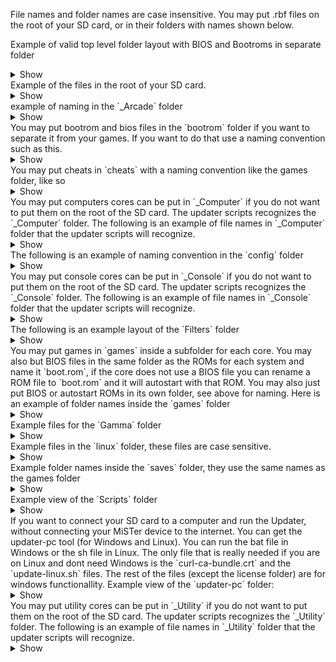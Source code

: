 File names and folder names are case insensitive.
You may put .rbf files on the root of your SD card, or in their folders with names shown below.

Example of valid top level folder layout with BIOS and Bootroms in separate folder
<details><summary>Show</summary>
<p>
```
/media/flash
├── _Arcade
├── bootrom
├── cheats
├── _Computer
├── config
├── _Console
├── Filters
├── games
├── Gamma
├── linux
├── saves
├── Scripts
├── updater-pc
└── _Utility
```
</p>
</details>
Example of the files in the root of your SD card.
<details><summary>Show</summary>
<p>
```
/media/flash
├── menu.jpg
├── menu.rbf
├── MiSTer
└──MiSTer.ini
```
</p>
</details>
example of naming in the `_Arcade` folder
<details><summary>Show</summary>
<p>
```
_Arcade
├── 1942_20190226.rbf
├── 1943_20190509.rbf
├── Alibaba_20180313.rbf
├── Amidar_20180313.rbf
└── Arkanoid_20190227.rbf
```
</p>
</details>
You may put bootrom and bios files in the `bootrom` folder if you want to separate it from your games. If you want to do that use a naming convention such as this.
<details><summary>Show</summary>
<p>
```
bootrom
├── a.1942.rom
├── a.1943.rom
├── a.alibbt.rom
├── a.amidar.rom
├── a.arkanoid.rom
├── C64.rom
├── ColecoVision.rom
├── Genesis.rom
├── jtbiocom.rom
├── jtbtiger.rom
├── jtcom.rom
├── jtf1drm.rom
├── jtgng.rom
├── jtgun.rom
├── jttora.rom
├── jtvulgus.rom
├── MacPlus.rom
├── MegaCD.rom
├── Odyssey2.rom
├── QL.rom
├── SNES.rom
├── Spectrum.rom
├── TGFX16.rom
├── TI-99_4A.rom
├── TSConf.rom
├── Vectrex.rom
└── X68000.rom
```
</p>
</details>
You may put cheats in `cheats` with a naming convention like the games folder, like so
<details><summary>Show</summary>
<p>
```
cheats
├── GameBoy
├── Genesis
├── NES
├── SMS
├── SNES
└── TGFX16
```
</p>
</details>
You may put computers cores can be put in `_Computer` if you do not want to put them on the root of the SD card. The updater scripts recognizes the `_Computer` folder. The following is an example of file names in `_Computer` folder that the updater scripts will recognize.
<details><summary>Show</summary>
<p>
```
_Computer
├── Altair8800_20181113.rbf
├── Amstrad_20190923.rbf
├── ao486_20190927.rbf
├── Apogee_20190927.rbf
├── Apple-I_20190812.rbf
├── Apple-II_20191005.rbf
├── Aquarius_20190927.rbf
├── Archie_20191204.rbf
├── Atari800_20190927.rbf
├── BBCMicro_20190927.rbf
├── BK0011M_20190926.rbf
├── C16_20190924.rbf
├── C64_20190927.rbf
├── ht1080z_20190805.rbf
├── Jupiter_20190927.rbf
├── MacPlus_20190928.rbf
├── minimig_20170626.rbf
├── Minimig_20191204.rbf
├── MSX_20190928.rbf
├── MultiComp_20180629.rbf
├── ORAO_20181230.rbf
├── PDP1_20190101.rbf
├── PET2001_20191117.rbf
├── QL_20190928.rbf
├── SAMCoupe_20190928.rbf
├── SharpMZ_20180926.rbf
├── Specialist_20190926.rbf
├── Ti994a_20191020.rbf
├── TSConf_20190928.rbf
├── Vector-06C_20190926.rbf
├── VIC20_20190927.rbf
├── X68000_20171103.rbf
├── ZX81_20190928.rbf
└── ZX-Spectrum_20191116.rbf
```
</p>
</details>
The following is an example of naming convention in the `config` folder
<details><summary>Show</summary>
<p>
```
config
├── Altair8800_20181113.rbf
├── Amstrad_20190923.rbf
├── ao486_20190927.rbf
├── Apogee_20190927.rbf
├── Apple-I_20190812.rbf
├── Apple-II_20191005.rbf
├── Aquarius_20190927.rbf
├── Archie_20191204.rbf
├── Atari800_20190927.rbf
├── BBCMicro_20190927.rbf
├── BK0011M_20190926.rbf
├── C16_20190924.rbf
├── C64_20190927.rbf
├── ht1080z_20190805.rbf
├── Jupiter_20190927.rbf
├── MacPlus_20190928.rbf
├── minimig_20170626.rbf
├── Minimig_20191204.rbf
├── MSX_20190928.rbf
├── MultiComp_20180629.rbf
├── ORAO_20181230.rbf
├── PDP1_20190101.rbf
├── PET2001_20191117.rbf
├── QL_20190928.rbf
├── SAMCoupe_20190928.rbf
├── SharpMZ_20180926.rbf
├── Specialist_20190926.rbf
├── Ti994a_20191020.rbf
├── TSConf_20190928.rbf
├── Vector-06C_20190926.rbf
├── VIC20_20190927.rbf
├── X68000_20171103.rbf
├── ZX81_20190928.rbf
└── ZX-Spectrum_20191116.rbf
```
</p>
</details>
You may put console cores can be put in `_Console` if you do not want to put them on the root of the SD card. The updater scripts recognizes the `_Console` folder. The following is an example of file names in `_Console` folder that the updater scripts will recognize.
<details><summary>Show</summary>
<p>
```
_Console
├── Astrocade_20190927.rbf
├── Atari2600_20190927.rbf
├── Atari5200_20190927.rbf
├── ColecoVision_20190927.rbf
├── Gameboy_20190929.rbf
├── GBA_20191204.rbf
├── Genesis_20191117.rbf
├── MegaCD_20191205.rbf
├── NeoGeo_20191205.rbf
├── NES_20191117.rbf
├── Odyssey2_20181221.rbf
├── Pong_20191006.rbf
├── SMS_20190928.rbf
├── SNES_20191117.rbf
├── TurboGrafx16_20190928.rbf
└── Vectrex_20190928.rbf
```
</p>
</details>
The following is an example layout of the `Filters` folder
<details><summary>Show</summary>
<p>
```
_Filters
├── Interpolation (Sharp).txt
├── LCD Color (Gameboy Color).txt
├── LCD Effects
├── LCD Monochrome (Gameboy).txt
├── Misc
├── No Interpolation.txt
├── Normal Upscaling
├── Scanlines (Bright)
├── Scanlines (Bright Sharp).txt
├── Scanlines (Bright Soft).txt
├── Scanlines (Sharp).txt
├── Scanlines (Soft).txt
├── Scanlines (Vertical)
├── SNES Interpolation (Sharp).txt
├── SNES Specific
├── Vertical Scanlines (Sharp).txt
└── Vertical Scanlines (Soft).txt
```
</p>
</details>
You may put games in `games` inside a subfolder for each core. You may also but BIOS files in the same folder as the ROMs for each system and name it `boot.rom`, if the core does not use a BIOS file you can rename a ROM file to `boot.rom` and it will autostart with that ROM. You may also just put BIOS or autostart ROMs in its own folder, see above for naming. Here is an example of folder names inside the `games` folder
<details><summary>Show</summary>
<p>
```
games
├── Altair8800
├── Amiga
├── Amstrad
├── ao486
├── APOGEE
├── Apple-I
├── Apple-II
├── AQUARIUS
├── ARCHIE
├── Astrocade
├── ATARI2600
├── ATARI5200
├── ATARI800
├── BBCMicro
├── BK0011M
├── C16
├── C64
├── Coleco
├── Doom
├── GAMEBOY
├── GBA
├── Genesis
├── HT1080Z
├── Jupiter
├── MACPLUS
├── MegaCD
├── MSX
├── MultiComp
├── NeoGeo
├── NES
├── ODYSSEY2
├── ORAO
├── PDP1
├── PET2001
├── QL
├── SAMCOUPE
├── SHARP MZ SERIES
├── SMS
├── SNES
├── Spectrum
├── SPMX
├── TGFX16
├── TI-99_4A
├── TSConf
├── VECTOR06
├── VECTREX
├── VIC20
├── X68000
└── ZX81
```
</p>
</details>
Example files for the `Gamma` folder
<details><summary>Show</summary>
<p>
```
Gamma
├── Poly 2.3.txt
├── Poly 2.4.txt
├── Poly 2.5.txt
├── Poly 2.6.txt
├── Poly 2.7.txt
├── Poly 2.8.txt
├── Poly 2.9.txt
├── Poly 3.0.txt
├── Poly_Gamma
└── Pure_Gamma
```
</p>
</details>
Example files in the `linux` folder, these files are case sensitive. 
<details><summary>Show</summary>
<p>
```
linux
├── bluetooth
├── linux.img
├── MidiLink.INI
├── mt32-rom-data
├── ppp_options
├── _samba.sh
├── soundfonts
├── uboot.img
├── unrar-nonfree
├── updateboot
├── _wpa_supplicant.conf
├── wpa_supplicant.conf
└── zImage_dtb
```
</p>
</details>
Example folder names inside the `saves` folder, they use the same names as the games folder
<details><summary>Show</summary>
<p>
```
saves
├── GBA
├── Genesis
├── NES
├── SMS
└── SNES
```
</p>
</details>
Example view of the `Scripts` folder
<details><summary>Show</summary>
<p>
```
Scripts
├── bluetooth_pair.sh
├── build_mame_roms.sh
├── change_ini_properties.sh.inc
├── change_ini_property.sh.inc
├── cifs_mount.sh
├── cifs_umount.sh
├── core_manager.sh
├── firewall_off.sh
├── firewall_on.sh
├── ftp_off.sh
├── ftp_on.sh
├── gdrive_config_download.sh
├── gdrive_config_upload.sh
├── gdrive_saves_download.sh
├── gdrive_saves_upload.sh
├── gdrive.sh.inc
├── ini_settings.sh
├── mac_address_change.sh
├── rclone_config_download.sh
├── rclone_config_upload.sh
├── rclone_saves_download.sh
├── rclone_saves_upload.sh
├── rclone.sh.inc
├── reboot.sh
├── rtc.sh
├── samba_off.sh
├── samba_on.sh
├── security_fixes.sh
├── soundfont_install.sh
├── ssh_off.sh
├── ssh_on.sh
├── timezone.sh
├── update.ini
├── update.sh
├── video_mode_ntsc_pal_off.sh
├── video_mode_ntsc_pal_on.sh
├── video_settings_compatibility.sh
├── video_settings_optimal.sh
└── wifi.sh
```
</p>
</details>
If you want to connect your SD card to a computer and run the Updater, without connecting your MiSTer device to the internet. You can get the updater-pc tool (for Windows and Linux). You can run the bat file in Windows or the sh file in Linux. The only file that is really needed if you are on Linux and dont need Windows is the `curl-ca-bundle.crt` and the `update-linux.sh` files. The rest of the files (except the license folder) are for windows functionallity. Example view of the `updater-pc` folder:
<details><summary>Show</summary>
<p>
```
updater-pc
├── awk
├── bash.exe
├── cat.exe
├── curl-ca-bundle.crt
├── curl.exe
├── cygattr-1.dll
├── cygbz2-1.dll
├── cyggcc_s-1.dll
├── cyggmp-10.dll
├── cygiconv-2.dll
├── cygintl-8.dll
├── cygmpfr-6.dll
├── cygncursesw-10.dll
├── cygpcre-1.dll
├── cygreadline7.dll
├── cygwin1.dll
├── date.exe
├── gawk.exe
├── grep.exe
├── head.exe
├── libcurl.dll
├── licenses
├── md5sum.exe
├── mkdir.exe
├── mktemp.exe
├── mv.exe
├── ps.exe
├── rm.exe
├── sed.exe
├── sync.exe
├── touch.exe
├── tr.exe
├── unzip.exe
├── update-linux.sh
└── update-win.bat
```
</p>
</details>
You may put utility cores can be put in `_Utility` if you do not want to put them on the root of the SD card. The updater scripts recognizes the `_Utility` folder. The following is an example of file names in `_Utility` folder that the updater scripts will recognize.
<details><summary>Show</summary>
<p>
```
_Utility
└── memtest_20190920.rbf
```
</p>
</details>